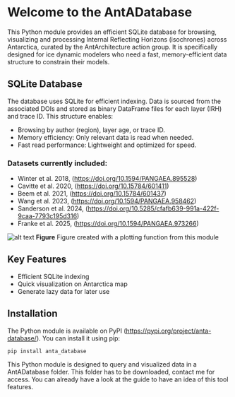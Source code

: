 # Welcome to the AntADatabase

This Python module provides an efficient SQLite database for browsing, visualizing and processing Internal Reflecting Horizons (isochrones) across Antarctica, curated by the AntArchitecture action group. It is specifically designed for ice dynamic modelers who need a fast, memory-efficient data structure to constrain their models.

## SQLite Database


The database uses SQLite for efficient indexing. Data is sourced from the associated DOIs and stored as binary DataFrame files for each layer (IRH) and trace ID. This structure enables:
- Browsing by author (region), layer age, or trace ID.
- Memory efficiency: Only relevant data is read when needed.
- Fast read performance: Lightweight and optimized for speed.

### Datasets currently included:
- Winter et al. 2018, (https://doi.org/10.1594/PANGAEA.895528)
- Cavitte et al. 2020, (https://doi.org/10.15784/601411)
- Beem et al. 2021, (https://doi.org/10.15784/601437)
- Wang et al. 2023, (https://doi.org/10.1594/PANGAEA.958462)
- Sanderson et al. 2024, (https://doi.org/10.5285/cfafb639-991a-422f-9caa-7793c195d316)
- Franke et al. 2025, (https://doi.org/10.1594/PANGAEA.973266)

![alt text](figures/all_data.png)
**Figure** Figure created with a plotting function from this module

## Key Features
- Efficient SQLite indexing
- Quick visualization on Antarctica map
- Generate lazy data for later use

## Installation

The Python module is available on PyPI (https://pypi.org/project/anta-database/). You can install it using pip:

    pip install anta_database

This Python module is designed to query and visualized data in a AntADatabase folder. This folder has to be downloaded, contact me for access.
You can already have a look at the guide to have an idea of this tool features.

```{tableofcontents}
```
